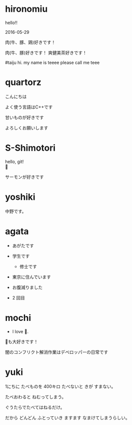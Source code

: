 # hironomiu

hello!!

2016-05-29



肉(牛、豚、鶏)好きです！

肉(牛、豚)好きです！
爽健美茶好きです！


#taiju
hi.
my name is teeee
please call me teee

# quartorz

こんにちは

よく使う言語はC++です

甘いものが好きです

よろしくお願いします

# S-Shimotori

hello, git!  
:sushi:

サーモンが好きです
# yoshiki
 中野です。
# agata
- あがたです
- 学生です
  - 修士です
- 東京に住んでいます
- お腹減りました

- 2 回目

# mochi
- I love :sushi:.


:beer:も大好きです！

闇のコンフリクト解消作業はデベロッパーの日常です

# yuki
1にちに たべものを 400キロ たべないと きが すまない。

たべおわると ねむってしまう。


ぐうたらでたべてはねるだけ。

だから どんどん ふとっていき ますます なまけてしまうらしい。

